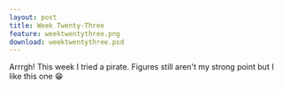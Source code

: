 ```yaml
---
layout: post
title: Week Twenty-Three
feature: weektwentythree.png
download: weektwentythree.psd
---
```

Arrrgh! This week I tried a pirate. Figures still aren't my strong point but I like this one :grin: